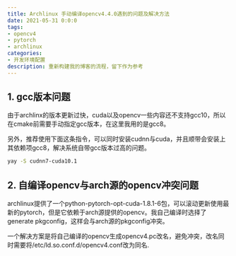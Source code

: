```yaml
---
title: Archlinux 手动编译opencv4.4.0遇到的问题及解决方法
date: 2021-05-31 0:0:0
tags: 
- opencv4
- pytorch
- archlinux
categories: 
- 开发环境配置
description: 重新构建我的博客的流程，留下作为参考
---
```


## 1. gcc版本问题

​	由于archlinx的版本更新过快，cuda以及opencv一些内容还不支持gcc10，所以在cmake前需要手动指定gcc版本，在这里我用的是gcc8。

另外，推荐使用下面这条指令，可以同时安装cudnn与cuda，并且顺带会安装上其依赖项gcc8，解决系统自带gcc版本过高的问题。

```bash
yay -S cudnn7-cuda10.1
```



## 2. 自编译opencv与arch源的opencv冲突问题

​	archlinux提供了一个python-pytorch-opt-cuda-1.8.1-6包，可以滚动更新使用最新的pytorch，但是它依赖于arch源提供的opencv。我自己编译时选择了generate pkgconfig，这样会与arch源的pkgconfig冲突。

​	一个解决方案是将自己编译的opencv生成opencv4.pc改名，避免冲突，改名同时需要将/etc/ld.so.conf.d/opencv4.conf改为同名.